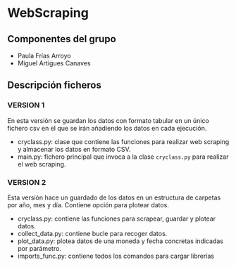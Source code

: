 # WebScraping

## Componentes del grupo
- Paula Frías Arroyo
- Miguel Artigues Canaves

## Descripción ficheros
### VERSION 1
En esta versión se guardan los datos con formato tabular en un único fichero csv en el que se irán añadiendo los datos en cada ejecución.
- cryclass.py: clase que contiene las funciones para realizar web scraping y almacenar los datos en formato CSV.
- main.py: fichero principal que invoca a la clase `cryclass.py` para realizar el web scraping.

### VERSION 2
Esta versión hace un guardado de los datos en un estructura de carpetas por año, mes y día. Contiene opción para plotear datos.
  - cryclass.py: contiene las funciones para scrapear, guardar y plotear datos.
  - collect_data.py: contiene bucle para recoger datos.
  - plot_data.py: plotea datos de una moneda y fecha concretas indicadas por parámetro.
  - imports_func.py: contiene todos los comandos para cargar librerías
